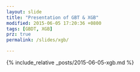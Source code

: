 ```yaml
---
layout: slide
title: "Presentation of GBT & XGB"
modified: 2015-06-05 17:20:36 +0800
tags: [GBDT, XGB]
prz: true
permalink: /slides/xgb/

---
```


{% include_relative _posts/2015-06-05-xgb.md %}